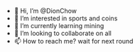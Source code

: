 - 👋 Hi, I’m @DionChow
- 👀 I’m interested in sports and coins
- 🌱 I’m currently learning mining
- 💞️ I’m looking to collaborate on all
- 📫 How to reach me? wait for next round

<!---
DionChow/DionChow is a ✨ special ✨ repository because its `README.md` (this file) appears on your GitHub profile.
You can click the Preview link to take a look at your changes.
--->
